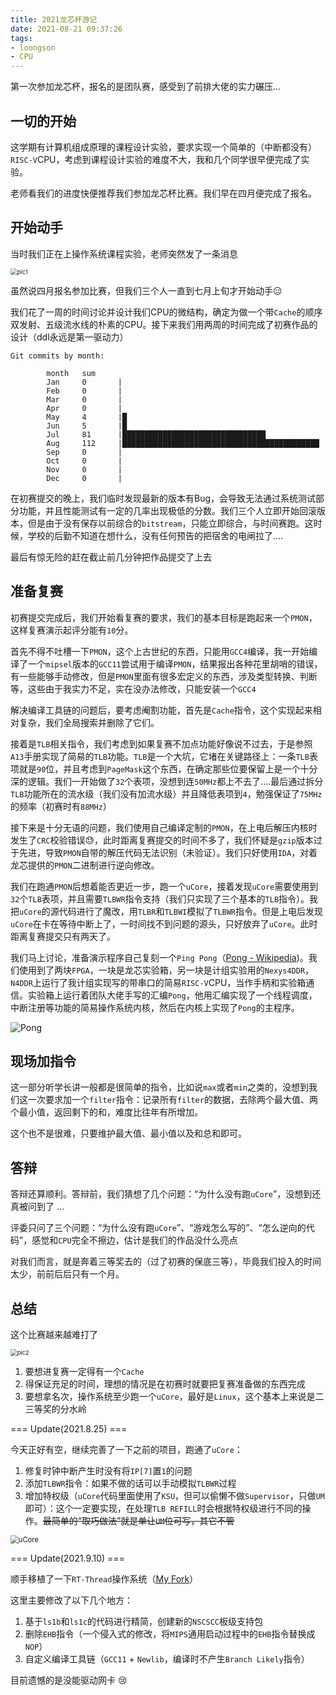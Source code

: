 ```yaml
---
title: 2021龙芯杯游记
date: 2021-08-21 09:37:26
tags:
- loongson
- CPU
---
```


第一次参加龙芯杯，报名的是团队赛，感受到了前排大佬的实力碾压...

<!-- more -->

## 一切的开始

这学期有计算机组成原理的课程设计实验，要求实现一个简单的（中断都没有）`RISC-V`CPU，考虑到课程设计实验的难度不大，我和几个同学很早便完成了实验。

老师看我们的进度快便推荐我们参加龙芯杯比赛。我们早在四月便完成了报名。

## 开始动手

当时我们正在上操作系统课程实验，老师突然发了一条消息

<img src="pic1.png" alt="pic1" style="zoom:67%;" />

虽然说四月报名参加比赛，但我们三个人一直到七月上旬才开始动手😑

我们花了一周的时间讨论并设计我们CPU的微结构，确定为做一个带`Cache`的顺序双发射、五级流水线的朴素的CPU。接下来我们用两周的时间完成了初赛作品的设计（ddl永远是第一驱动力）

```
Git commits by month:

        month   sum
        Jan     0       |
        Feb     0       |
        Mar     0       |
        Apr     0       |
        May     4       |█
        Jun     5       |█
        Jul     81      |████████████████████████████████
        Aug     112     |████████████████████████████████████████████
        Sep     0       |
        Oct     0       |
        Nov     0       |
        Dec     0       |
```

在初赛提交的晚上，我们临时发现最新的版本有Bug，会导致无法通过系统测试部分功能，并且性能测试有一定的几率出现极低的分数。我们三个人立即开始回滚版本，但是由于没有保存以前综合的`bitstream`，只能立即综合，与时间赛跑。这时候，学校的后勤不知道在想什么，没有任何预告的把宿舍的电闸拉了....

最后有惊无险的赶在截止前几分钟把作品提交了上去

## 准备复赛

初赛提交完成后，我们开始看复赛的要求，我们的基本目标是跑起来一个`PMON`，这样复赛演示起评分能有`10`分。

首先不得不吐槽一下`PMON`，这个上古世纪的东西，只能用`GCC4`编译，我一开始编译了一个`mipsel`版本的`GCC11`尝试用于编译`PMON`，结果报出各种花里胡哨的错误，有一些能够手动修改，但是`PMON`里面有很多宏定义的东西，涉及类型转换、判断等，这些由于我实力不足，实在没办法修改，只能安装一个`GCC4`

解决编译工具链的问题后，要考虑阉割功能，首先是`Cache`指令，这个实现起来相对复杂，我们全局搜索并删除了它们。

接着是`TLB`相关指令，我们考虑到如果复赛不加点功能好像说不过去，于是参照`A13`手册实现了简易的`TLB`功能。`TLB`是一个大坑，它堵在关键路径上：一条`TLB`表项就是`90`位，并且考虑到`PageMask`这个东西，在确定那些位要保留上是一个十分深的逻辑。我们一开始做了`32`个表项，没想到连`50MHz`都上不去了....最后通过拆分`TLB`功能所在的流水级（我们没有加流水级）并且降低表项到`4`，勉强保证了`75MHz`的频率（初赛时有`88MHz`）

接下来是十分无语的问题，我们使用自己编译定制的`PMON`，在上电后解压内核时发生了`CRC`校验错误😓，此时距离复赛提交的时间不多了，我们怀疑是`gzip`版本过于先进，导致`PMON`自带的解压代码无法识别（未验证）。我们只好使用`IDA`，对着龙芯提供的`PMON`二进制进行逆向修改。

我们在跑通`PMON`后想着能否更近一步，跑一个`uCore`，接着发现`uCore`需要使用到`32`个`TLB`表项，并且需要`TLBWR`指令支持（我们只实现了三个基本的`TLB`指令）。我把`uCore`的源代码进行了魔改，用`TLBR`和`TLBWI`模拟了`TLBWR`指令。但是上电后发现`uCore`在卡在等待中断上了，一时间找不到问题的源头，只好放弃了`uCore`。此时距离复赛提交只有两天了。

我们马上讨论，准备演示程序自己复刻一个`Ping Pong`（[Pong - Wikipedia](https://en.wikipedia.org/wiki/Pong))。我们使用到了两块`FPGA`，一块是龙芯实验箱，另一块是计组实验用的`Nexys4DDR`，`N4DDR`上运行了我计组实现写的带串口的简易`RISC-V`CPU，当作手柄和实验箱通信。实验箱上运行着团队大佬手写的汇编`Pong`，他用汇编实现了一个线程调度，中断注册等功能的简易操作系统内核，然后在内核上实现了`Pong`的主程序。

![Pong](pong.png)

## 现场加指令

这一部分听学长讲一般都是很简单的指令，比如说`max`或者`min`之类的，没想到我们这一次要求加一个`filter`指令：记录所有`filter`的数据，去除两个最大值、两个最小值，返回剩下的和，难度比往年有所增加。

这个也不是很难，只要维护最大值、最小值以及和总和即可。

## 答辩

答辩还算顺利。答辩前，我们猜想了几个问题：“为什么没有跑`uCore`”，没想到还真被问到了 ...

评委只问了三个问题：“为什么没有跑`uCore`”、“游戏怎么写的”、“怎么逆向的代码”，感觉和`CPU`完全不擦边，估计是我们的作品没什么亮点

对我们而言，就是奔着三等奖去的（过了初赛的保底三等），毕竟我们投入的时间太少，前前后后只有一个月。

## 总结

这个比赛越来越难打了

<img src="pic2.jpg" alt="pic2" style="zoom:67%;" />

1. 要想进复赛一定得有一个`Cache`
2. 得保证充足的时间，理想的情况是在初赛时就要把复赛准备做的东西完成
3. 要想拿名次，操作系统至少跑一个`uCore`，最好是`Linux`，这个基本上来说是二三等奖的分水岭



=== Update(2021.8.25) ===

今天正好有空，继续完善了一下之前的项目，跑通了`uCore`：

1. 修复时钟中断产生时没有将`IP[7]`置`1`的问题
2. 添加`TLBWR`指令：如果不做的话可以手动模拟`TLBWR`过程
3. 增加特权级（`uCore`代码里面使用了`KSU`，但可以偷懒不做`Supervisor`，只做`UM`即可）：这个一定要实现，在处理`TLB REFILL`时会根据特权级进行不同的操作。~~最简单的“取巧做法”就是单让`UM`位可写，其它不管~~

<img src="uCore.png" alt="uCore" style="zoom:80%;" />

=== Update(2021.9.10) ===

顺手移植了一下`RT-Thread`操作系统（[My Fork](https://github.com/panpaul/rt-thread)）

这里主要修改了以下几个地方：

1. 基于`ls1b`和`ls1c`的代码进行精简，创建新的`NSCSCC`板级支持包
2. 删除`EHB`指令（一个侵入式的修改，将`MIPS`通用启动过程中的`EHB`指令替换成`NOP`）
3. 自定义编译工具链（`GCC11` + `Newlib`，编译时不产生`Branch Likely`指令）

目前遗憾的是没能驱动网卡 :cry:

